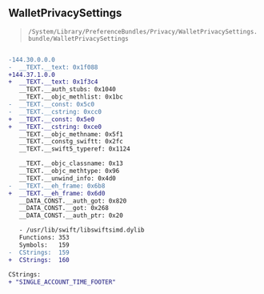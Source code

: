 ## WalletPrivacySettings

> `/System/Library/PreferenceBundles/Privacy/WalletPrivacySettings.bundle/WalletPrivacySettings`

```diff

-144.30.0.0.0
-  __TEXT.__text: 0x1f088
+144.37.1.0.0
+  __TEXT.__text: 0x1f3c4
   __TEXT.__auth_stubs: 0x1040
   __TEXT.__objc_methlist: 0x1bc
-  __TEXT.__const: 0x5c0
-  __TEXT.__cstring: 0xcc0
+  __TEXT.__const: 0x5e0
+  __TEXT.__cstring: 0xce0
   __TEXT.__objc_methname: 0x5f1
   __TEXT.__constg_swiftt: 0x2fc
   __TEXT.__swift5_typeref: 0x1124

   __TEXT.__objc_classname: 0x13
   __TEXT.__objc_methtype: 0x96
   __TEXT.__unwind_info: 0x4d0
-  __TEXT.__eh_frame: 0x6b8
+  __TEXT.__eh_frame: 0x6d0
   __DATA_CONST.__auth_got: 0x820
   __DATA_CONST.__got: 0x268
   __DATA_CONST.__auth_ptr: 0x20

   - /usr/lib/swift/libswiftsimd.dylib
   Functions: 353
   Symbols:   159
-  CStrings:  159
+  CStrings:  160
 
CStrings:
+ "SINGLE_ACCOUNT_TIME_FOOTER"

```
